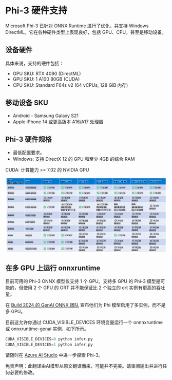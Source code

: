# Phi-3 硬件支持

Microsoft Phi-3 已针对 ONNX Runtime 进行了优化，并支持 Windows DirectML。它在各种硬件类型上表现良好，包括 GPU、CPU，甚至是移动设备。

## 设备硬件
具体来说，支持的硬件包括：

- GPU SKU: RTX 4090 (DirectML)
- GPU SKU: 1 A100 80GB (CUDA)
- CPU SKU: Standard F64s v2 (64 vCPUs, 128 GiB 内存)

## 移动设备 SKU

- Android - Samsung Galaxy S21
- Apple iPhone 14 或更高版本 A16/A17 处理器

## Phi-3 硬件规格

- 最低配置要求。
- Windows: 支持 DirectX 12 的 GPU 和至少 4GB 的综合 RAM

CUDA: 计算能力 >= 7.02 的 NVIDIA GPU

![HardwareSupport](../../../../translated_images/phi3hardware.18078f58e0564ddd43d2acce655b86f50c1b2dd9fe2be2b52d49d835bcf36fbc.zh.png)

## 在多 GPU 上运行 onnxruntime

目前可用的 Phi-3 ONNX 模型仅支持 1 个 GPU。支持多 GPU 的 Phi-3 模型是可能的，但使用 2 个 GPU 的 ORT 并不能保证比 2 个独立的 ort 实例有更高的吞吐量。

在 [Build 2024 的 GenAI ONNX 团队](https://youtu.be/WLW4SE8M9i8?si=EtG04UwDvcjunyfC) 宣布他们为 Phi 模型启用了多实例，而不是多 GPU。

目前这允许你通过 CUDA_VISIBLE_DEVICES 环境变量运行一个 onnnxruntime 或 onnxruntime-genai 实例，如下所示。

```Python
CUDA_VISIBLE_DEVICES=0 python infer.py
CUDA_VISIBLE_DEVICES=1 python infer.py
```

请随时在 [Azure AI Studio](https://ai.azure.com) 中进一步探索 Phi-3。

免责声明：此翻译由AI模型从原文翻译而来，可能并不完美。请审阅输出并进行任何必要的修改。